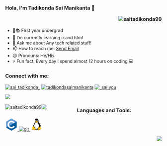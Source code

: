 ### Hola, I'm Tadikonda Sai Manikanta 👋  <p align="right" > <img src="https://komarev.com/ghpvc/?username=saitadikonda99&label=Profile%20views&color=0e75b6&style=flat" alt="saitadikonda99" /> </p>
- 🔭📚 First year undergrad
- 🌱 I’m currently learning c and html
- 💬 Ask me about Any tech related stuff!
- 📫 How to reach me: <a href = "mailto: saiitadikonda7@gmail.com">Send Email</a>
- 😄 Pronouns: He/His
- ⚡ Fun fact: Every day I spend almost 12 hours on coding 💻

<h3 align="left">Connect with me:</h3>
<p align="left">
<a href="https://twitter.com/sai_tadikonda_" target="blank"><img align="center" src="https://raw.githubusercontent.com/rahuldkjain/github-profile-readme-generator/master/src/images/icons/Social/twitter.svg" alt="sai_tadikonda_" height="30" width="40" /></a>
<a href="https://linkedin.com/in/tadikondasaimanikanta" target="blank"><img align="center" src="https://raw.githubusercontent.com/rahuldkjain/github-profile-readme-generator/master/src/images/icons/Social/linked-in-alt.svg" alt="tadikondasaimanikanta" height="30" width="40" /></a>
<a href="https://instagram.com/_sai.you" target="blank"><img align="center" src="https://raw.githubusercontent.com/rahuldkjain/github-profile-readme-generator/master/src/images/icons/Social/instagram.svg" alt="_sai.you" height="30" width="40" /></a>
</p>  
 
 <img src="https://github-readme-stats.vercel.app/api?username=saitadikonda99&theme=radical&show_icons=true"/> <p><img align="left" width="%10" src="https://github-readme-streak-stats.herokuapp.com/?user=saitadikonda99&" alt="saitadikonda99" /></p>


<img align="left" src="https://github-readme-stats.vercel.app/api/top-langs/?username=saitadikonda99&langs_count=8)](https://github.com/anuraghazra/github-readme-stats"/>
   
<h3 align="center"  >   Languages and Tools:</h3>
<p align="left"> <a href="https://www.cprogramming.com/" target="_blank" rel="noreferrer"> <img src="https://raw.githubusercontent.com/devicons/devicon/master/icons/c/c-original.svg" alt="c" width="40" height="40"/> </a> <a href="https://git-scm.com/" target="_blank" rel="noreferrer"> <img src="https://www.vectorlogo.zone/logos/git-scm/git-scm-icon.svg" alt="git" width="40" height="40"/> </a> <a href="https://www.linux.org/" target="_blank" rel="noreferrer"> <img src="https://raw.githubusercontent.com/devicons/devicon/master/icons/linux/linux-original.svg" alt="linux" width="40" height="40"/> </a> </p>  <img  align="right" src="https://img.shields.io/badge/mac%20os-000000?style=for-the-badge&logo=macos&logoColor=F0F0F0"/>
